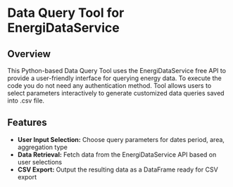 # Data Query Tool for EnergiDataService

## Overview

This Python-based Data Query Tool uses the EnergiDataService free API to provide a user-friendly interface for querying energy data. To execute the code you do not need any authentication method. Tool allows users to select parameters interactively to generate customized data queries saved into .csv file.

## Features

- **User Input Selection:** Choose query parameters for dates period, area, aggregation type
- **Data Retrieval:** Fetch data from the EnergiDataService API based on user selections
- **CSV Export:** Output the resulting data as a DataFrame ready for CSV export
